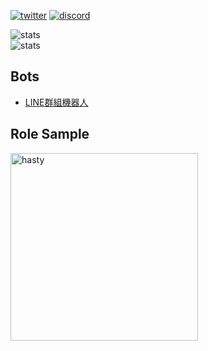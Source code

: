 [![twitter](https://badgen.net/badge/icon/twitter?icon=twitter&label=&color=004B97)](https://twitter.com/Tenjin_Cancer)
[![discord](https://badgen.net/badge/icon/discord?icon=discord&label=&color=2828FF)](https://t.me/hyperbola_cc)

![stats](https://github-readme-stats.vercel.app/api?username=tenjinlab&theme=vue-dark&hide_border=true&include_all_commits=true&count_private=true)  
![stats](https://github-readme-streak-stats.herokuapp.com/?user=tenjinlab&theme=vue-dark&hide_border=true)

## Bots

- [LINE群組機器人](https://github.com/tenjinlab/LINE-Bot)  
## Role Sample

<a url="https://imgur.com/gallery/SazGcDJ" target="_blank"><img src="https://www.webtoons.com/zh-hant/fantasy/ainv/list?title_no=1581#" alt="hasty" width="300"></a>
